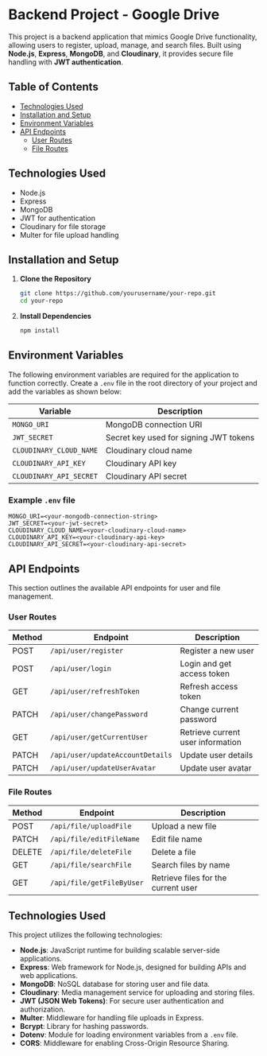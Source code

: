 # Backend Project - Google Drive

This project is a backend application that mimics Google Drive functionality, allowing users to register, upload, manage, and search files. Built using **Node.js**, **Express**, **MongoDB**, and **Cloudinary**, it provides secure file handling with **JWT authentication**.

## Table of Contents
- [Technologies Used](#technologies-used)
- [Installation and Setup](#installation-and-setup)
- [Environment Variables](#environment-variables)
- [API Endpoints](#api-endpoints)
    - [User Routes](#user-routes)
    - [File Routes](#file-routes)

## Technologies Used
- Node.js
- Express
- MongoDB
- JWT for authentication
- Cloudinary for file storage
- Multer for file upload handling

## Installation and Setup

1. **Clone the Repository**
   ```bash
   git clone https://github.com/yourusername/your-repo.git
   cd your-repo
   
2. **Install Dependencies**
    ```bash
    npm install
    ```

## Environment Variables

The following environment variables are required for the application to function correctly. Create a `.env` file in the root directory of your project and add the variables as shown below:

| Variable                  | Description                                      |
|---------------------------|--------------------------------------------------|
| `MONGO_URI`               | MongoDB connection URI                           |
| `JWT_SECRET`              | Secret key used for signing JWT tokens           |
| `CLOUDINARY_CLOUD_NAME`   | Cloudinary cloud name                            |
| `CLOUDINARY_API_KEY`      | Cloudinary API key                               |
| `CLOUDINARY_API_SECRET`   | Cloudinary API secret                            |

### Example `.env` file
```plaintext
MONGO_URI=<your-mongodb-connection-string>
JWT_SECRET=<your-jwt-secret>
CLOUDINARY_CLOUD_NAME=<your-cloudinary-cloud-name>
CLOUDINARY_API_KEY=<your-cloudinary-api-key>
CLOUDINARY_API_SECRET=<your-cloudinary-api-secret>
```

## API Endpoints

This section outlines the available API endpoints for user and file management.

### User Routes

| Method | Endpoint                     | Description                     |
|--------|-------------------------------|---------------------------------|
| POST   | `/api/user/register`          | Register a new user             |
| POST   | `/api/user/login`             | Login and get access token      |
| GET    | `/api/user/refreshToken`      | Refresh access token            |
| PATCH  | `/api/user/changePassword`    | Change current password         |
| GET    | `/api/user/getCurrentUser`    | Retrieve current user information|
| PATCH  | `/api/user/updateAccountDetails` | Update user details         |
| PATCH  | `/api/user/updateUserAvatar`  | Update user avatar              |

### File Routes

| Method | Endpoint                  | Description                  |
|--------|----------------------------|------------------------------|
| POST   | `/api/file/uploadFile`     | Upload a new file           |
| PATCH  | `/api/file/editFileName`   | Edit file name              |
| DELETE | `/api/file/deleteFile`     | Delete a file               |
| GET    | `/api/file/searchFile`     | Search files by name        |
| GET    | `/api/file/getFileByUser`  | Retrieve files for the current user |

## Technologies Used

This project utilizes the following technologies:

- **Node.js**: JavaScript runtime for building scalable server-side applications.
- **Express**: Web framework for Node.js, designed for building APIs and web applications.
- **MongoDB**: NoSQL database for storing user and file data.
- **Cloudinary**: Media management service for uploading and storing files.
- **JWT (JSON Web Tokens)**: For secure user authentication and authorization.
- **Multer**: Middleware for handling file uploads in Express.
- **Bcrypt**: Library for hashing passwords.
- **Dotenv**: Module for loading environment variables from a `.env` file.
- **CORS**: Middleware for enabling Cross-Origin Resource Sharing.
